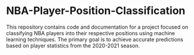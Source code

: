 # NBA-Player-Position-Classification
This repository contains code and documentation for a project focused on classifying NBA players into their respective positions using machine learning techniques. The primary goal is to achieve accurate predictions based on player statistics from the 2020-2021 season.
